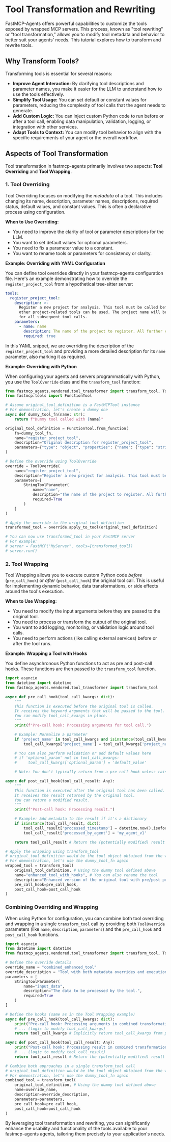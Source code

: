 # Tool Transformation and Rewriting

FastMCP-Agents offers powerful capabilities to customize the tools exposed by wrapped MCP servers. This process, known as "tool rewriting" or "tool transformation," allows you to modify tool metadata and behavior to better suit your agents' needs. This tutorial explores how to transform and rewrite tools.

## Why Transform Tools?

Transforming tools is essential for several reasons:

*   **Improve Agent Interaction:** By clarifying tool descriptions and parameter names, you make it easier for the LLM to understand how to use the tools effectively.
*   **Simplify Tool Usage:** You can set default or constant values for parameters, reducing the complexity of tool calls that the agent needs to generate.
*   **Add Custom Logic:** You can inject custom Python code to run before or after a tool call, enabling data manipulation, validation, logging, or integration with other services.
*   **Adapt Tools to Context:** You can modify tool behavior to align with the specific requirements of your agent or the overall workflow.

## Aspects of Tool Transformation

Tool transformation in fastmcp-agents primarily involves two aspects: **Tool Overriding** and **Tool Wrapping**.

### 1. Tool Overriding

Tool Overriding focuses on modifying the *metadata* of a tool. This includes changing its name, description, parameter names, descriptions, required status, default values, and constant values. This is often a declarative process using configuration.

**When to Use Overriding:**

*   You need to improve the clarity of tool or parameter descriptions for the LLM.
*   You want to set default values for optional parameters.
*   You need to fix a parameter value to a constant.
*   You want to rename tools or parameters for consistency or clarity.

**Example: Overriding with YAML Configuration**

You can define tool overrides directly in your fastmcp-agents configuration file. Here's an example demonstrating how to override the `register_project_tool` from a hypothetical tree-sitter server:

```yaml
tools:
  register_project_tool:
    description: >-
      Register a new project for analysis. This tool must be called before any
      other project-related tools can be used. The project name will be used
      for all subsequent tool calls.
    parameters:
      - name: name
        description: The name of the project to register. All further calls that take a project name will be made using the value provided in this parameter. A good name is typically the name of the project directory.
        required: true
```

In this YAML snippet, we are overriding the description of the `register_project_tool` and providing a more detailed description for its `name` parameter, also marking it as required.

**Example: Overriding with Python**

When configuring your agents and servers programmatically with Python, you use the `ToolOverride` class and the `transform_tool` function:

```python
from fastmcp_agents.vendored.tool_transformer import transform_tool, ToolOverride, StringToolParameter
from fastmcp.tools import FunctionTool

# Assume original_tool_definition is a FastMCPTool instance
# For demonstration, let's create a dummy one
async def dummy_tool_fn(name: str):
    return f"Dummy tool called with {name}"

original_tool_definition = FunctionTool.from_function(
    fn=dummy_tool_fn,
    name="register_project_tool",
    description="Original description for register_project_tool",
    parameters={"type": "object", "properties": {"name": {"type": "string"}}, "required": ["name"]}
)

# Define the override using ToolOverride
override = ToolOverride(
    name="register_project_tool",
    description="Register a new project for analysis. This tool must be called before any other project-related tools can be used.",
    parameters=[
        StringToolParameter(
            name="name",
            description="The name of the project to register. All further calls that take a project name will be made using the value provided in this parameter.",
            required=True
        )
    ]
)

# Apply the override to the original tool definition
transformed_tool = override.apply_to_tool(original_tool_definition)

# You can now use transformed_tool in your FastMCP server
# For example:
# server = FastMCP("MyServer", tools=[transformed_tool])
# server.run()
```

### 2. Tool Wrapping

Tool Wrapping allows you to execute custom Python code *before* (`pre_call_hook`) or *after* (`post_call_hook`) the original tool call. This is useful for implementing dynamic behavior, data transformations, or side effects around the tool's execution.

**When to Use Wrapping:**

*   You need to modify the input arguments before they are passed to the original tool.
*   You need to process or transform the output of the original tool.
*   You want to add logging, monitoring, or validation logic around tool calls.
*   You need to perform actions (like calling external services) before or after the tool runs.

**Example: Wrapping a Tool with Hooks**

You define asynchronous Python functions to act as pre and post-call hooks. These functions are then passed to the `transform_tool` function.

```python
import asyncio
from datetime import datetime
from fastmcp_agents.vendored.tool_transformer import transform_tool

async def pre_call_hook(tool_call_kwargs: dict):
    """
    This function is executed before the original tool is called.
    It receives the keyword arguments that will be passed to the tool.
    You can modify tool_call_kwargs in place.
    """
    print(f"Pre-call hook: Processing arguments for tool call.")

    # Example: Normalize a parameter
    if 'project_name' in tool_call_kwargs and isinstance(tool_call_kwargs['project_name'], str):
        tool_call_kwargs['project_name'] = tool_call_kwargs['project_name'].strip().lower()

    # You can also perform validation or add default values here
    # if 'optional_param' not in tool_call_kwargs:
    #     tool_call_kwargs['optional_param'] = 'default_value'

    # Note: You don't typically return from a pre-call hook unless raising an exception

async def post_call_hook(tool_call_result: Any):
    """
    This function is executed after the original tool has been called.
    It receives the result returned by the original tool.
    You can return a modified result.
    """
    print(f"Post-call hook: Processing result.")

    # Example: Add metadata to the result if it's a dictionary
    if isinstance(tool_call_result, dict):
        tool_call_result['processed_timestamp'] = datetime.now().isoformat()
        tool_call_result['processed_by_agent'] = 'my_agent_v1'

    return tool_call_result # Return the (potentially modified) result

# Apply the wrapping using transform_tool
# original_tool_definition would be the tool object obtained from the wrapped server
# For demonstration, let's use the dummy_tool_fn again
wrapped_tool = transform_tool(
    original_tool_definition, # Using the dummy tool defined above
    name="enhanced_tool_with_hooks", # You can also rename the tool
    description="Enhanced version of the original tool with pre/post processing.",
    pre_call_hook=pre_call_hook,
    post_call_hook=post_call_hook
)
```

### Combining Overriding and Wrapping

When using Python for configuration, you can combine both tool overriding and wrapping in a single `transform_tool` call by providing both `ToolOverride` parameters (like `name`, `description`, `parameters`) and the `pre_call_hook` and `post_call_hook` functions.

```python
import asyncio
from datetime import datetime
from fastmcp_agents.vendored.tool_transformer import transform_tool, ToolOverride, StringToolParameter

# Define the override details
override_name = "combined_enhanced_tool"
override_description = "Tool with both metadata overrides and execution hooks."
parameters = [
    StringToolParameter(
        name="input_data",
        description="The data to be processed by the tool.",
        required=True
    )
]

# Define the hooks (same as in the Tool Wrapping example)
async def pre_call_hook(tool_call_kwargs: dict):
    print("Pre-call hook: Processing arguments in combined transformation.")
    # ... (logic to modify tool_call_kwargs)
    return tool_call_kwargs # Explicitly return tool_call_kwargs from pre-call hook

async def post_call_hook(tool_call_result: Any):
    print("Post-call hook: Processing result in combined transformation.")
    # ... (logic to modify tool_call_result)
    return tool_call_result # Return the (potentially modified) result

# Combine both approaches in a single transform_tool call
# original_tool_definition would be the tool object obtained from the wrapped server
# For demonstration, let's use the dummy_tool_fn again
combined_tool = transform_tool(
    original_tool_definition, # Using the dummy tool defined above
    name=override_name,
    description=override_description,
    parameters=parameters,
    pre_call_hook=pre_call_hook,
    post_call_hook=post_call_hook
)
```

By leveraging tool transformation and rewriting, you can significantly enhance the usability and functionality of the tools available to your fastmcp-agents agents, tailoring them precisely to your application's needs.
